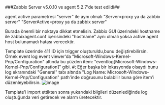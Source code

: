 ###Zabbix Server v5.0.10 ve agent 5.2.7'de test edildi##

agent active parametresi "server" ile aynı olmalı
"Server=proxy ya da zabbix server"
"ServerActive=proxy ya da zabbix server"

Burada önemli bir noktaya dikkat etmelisin. Zabbix GUI üzerindeki hostname ile zabbixagent.conf içerisindeki "hostname" aynı olmalı yoksa active agent host bulunamadı hatası verecektir.

Template üzerinde 411 ID için trigger oluşturuldu,bunu değiştirebilirsin.
Örnek event log event viewer'da "Microsoft-Windows-Kernel-Pnp/Configuration" altında bu yüzden item: "eventlog[Microsoft-Windows-Kernel-Pnp/Configuration]" gibi.
#;
Eğer başka bir lokasyonda olsaydı bunu log ekranındaki "General" tabı altında "Log Name: Microsoft-Windows-Kernel-Pnp/Configuration" path'inde doğrusunu bulabilir buna göre item'i düzenleyebilirsin.
![image](https://user-images.githubusercontent.com/85514498/193821492-4d224d2f-77ca-4bce-9fc4-cd082a3a7340.png)


Template'i import ettikten sonra yukarıdaki bilgileri düzenlediğinde log oluştuğunda veri getirecek ve alarm üretecektir.
